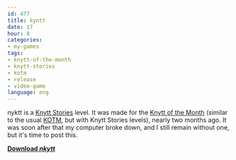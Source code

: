 ```yaml
---
id: 477
title: kyntt
date: 17
hour: 8
categories:
- my-games
tags:
- knytt-of-the-month
- knytt-stories
- kotm
- release
- video-game
language: eng
---
```


nyktt is a [Knytt Stories](http://nifflas.ni2.se/?page=Knytt+Stories) level. It was made for the [Knytt of the Month](http://www.glorioustrainwrecks.com/node/1280) (similar to the usual [KOTM](http://blog.agj.cl/tag/kotm/), but with Knytt Stories levels), nearly two months ago. It was soon after that my computer broke down, and I still remain without one, but it's time to post this.

[**Download _nkytt_**](http://www.agj.cl/files/games/nyktt.zip)
